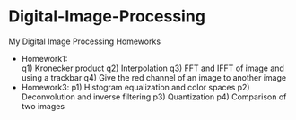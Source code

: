 # Digital-Image-Processing
My Digital Image Processing Homeworks
  - Homework1:  
     q1) Kronecker product 
     q2) Interpolation 
     q3) FFT and IFFT of image and using a trackbar 
     q4) Give the red channel of an image to another image
  - Homework3:
     p1) Histogram equalization and color spaces
     p2) Deconvolution and inverse filtering
     p3) Quantization
     p4) Comparison of two images
  
